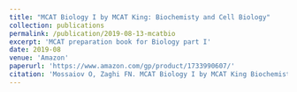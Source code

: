 ```yaml
---
title: "MCAT Biology I by MCAT King: Biochemisty and Cell Biology"
collection: publications
permalink: /publication/2019-08-13-mcatbio
excerpt: 'MCAT preparation book for Biology part I'
date: 2019-08
venue: 'Amazon'
paperurl: 'https://www.amazon.com/gp/product/1733990607/'
citation: 'Mossaiov O, Zaghi FN. MCAT Biology I by MCAT King Biochemistry and Cell Biology . Vol 1. 1st ed. (Koenigsberg D, LoCastro M, eds.).'
---
```

